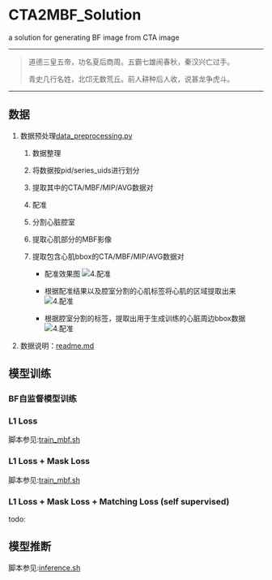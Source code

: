 # CTA2MBF_Solution
a solution for generating BF image from CTA image

----
> 道德三皇五帝，功名夏后商周。五霸七雄闹春秋，秦汉兴亡过手。
> 
> 青史几行名姓，北邙无数荒丘。前人耕种后人收，说甚龙争虎斗。
----

## 数据

1. 数据预处理[data_preprocessing.py](./data_preprocessing/data_preprocessing.py)
    1. 数据整理
    2. 将数据按pid/series_uids进行划分
    3. 提取其中的CTA/MBF/MIP/AVG数据对
    4. 配准
    5. 分割心脏腔室
    6. 提取心肌部分的MBF影像
    7. 提取包含心肌bbox的CTA/MBF/MIP/AVG数据对
        
        * 配准效果图
        ![4.配准](data_preprocessing/img/1023293/register_bf2cta.gif)

        * 根据配准结果以及腔室分割的心肌标签将心肌的区域提取出来
        ![4.配准](data_preprocessing/img/1023293/register_bf2cta_myocardium.gif)

        * 根据腔室分割的标签，提取出用于生成训练的心脏周边bbox数据
        ![4.配准](data_preprocessing/img/1023293/register_bf2cta_myocardium_cropped.gif)

2. 数据说明：[readme.md](data_preprocessing/readme.md)

## 模型训练

### BF自监督模型训练

### L1 Loss

脚本参见:[train_mbf.sh](train/train_mbf.sh)

### L1 Loss + Mask Loss

脚本参见:[train_mbf.sh](train/train_mbf.sh)

### L1 Loss + Mask Loss + Matching Loss (self supervised)

todo:

## 模型推断

脚本参见:[inference.sh](train/inference.sh)



